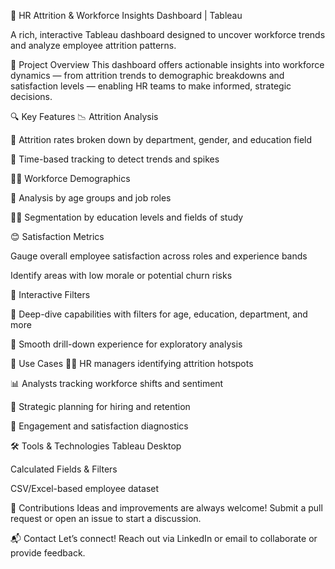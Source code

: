 👥 HR Attrition & Workforce Insights Dashboard | Tableau

A rich, interactive Tableau dashboard designed to uncover workforce trends and analyze employee attrition patterns.

🧠 Project Overview
This dashboard offers actionable insights into workforce dynamics — from attrition trends to demographic breakdowns and satisfaction levels — enabling HR teams to make informed, strategic decisions.

🔍 Key Features
📉 Attrition Analysis

🎯 Attrition rates broken down by department, gender, and education field

📅 Time-based tracking to detect trends and spikes

👩‍💼 Workforce Demographics

🧓 Analysis by age groups and job roles

🧑‍🎓 Segmentation by education levels and fields of study

😊 Satisfaction Metrics

Gauge overall employee satisfaction across roles and experience bands

Identify areas with low morale or potential churn risks

🧩 Interactive Filters

🔎 Deep-dive capabilities with filters for age, education, department, and more

🧭 Smooth drill-down experience for exploratory analysis

📌 Use Cases
🧑‍💼 HR managers identifying attrition hotspots

📊 Analysts tracking workforce shifts and sentiment

🧠 Strategic planning for hiring and retention

💬 Engagement and satisfaction diagnostics

🛠️ Tools & Technologies
Tableau Desktop

Calculated Fields & Filters

CSV/Excel-based employee dataset

🤝 Contributions
Ideas and improvements are always welcome! Submit a pull request or open an issue to start a discussion.

📬 Contact
Let’s connect! Reach out via LinkedIn or email to collaborate or provide feedback.
